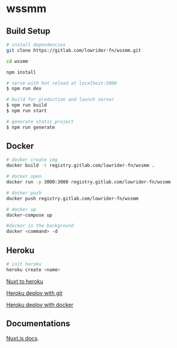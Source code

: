 # wssmm

## Build Setup

```bash
# install dependencies
git clone https://gitlab.com/lowrider-fn/wssmm.git

cd wssmm

npm install

# serve with hot reload at localhost:3000
$ npm run dev

# build for production and launch server
$ npm run build
$ npm run start

# generate static project
$ npm run generate
```

## Docker

```bash
# docker create img
docker build -t registry.gitlab.com/lowrider-fn/wssmm .

# docker open
docker run -p 3000:3000 registry.gitlab.com/lowrider-fn/wssmm

# docker push
docker push registry.gitlab.com/lowrider-fn/wssmm

# docker up
docker-compose up

#docker in the background
docker <command> -d
```


## Heroku

```bash
# init heroku 
heroku create <name>
```
[Nuxt to heroku](https://ru.nuxtjs.org/faq/heroku-deployment/)

[Heroku deploy with git](https://devcenter.heroku.com/categories/deploying-with-git)

[Heroku deploy with docker](https://devcenter.heroku.com/articles/container-registry-and-runtime)

## Documentations
[Nuxt.js docs](https://nuxtjs.org).
